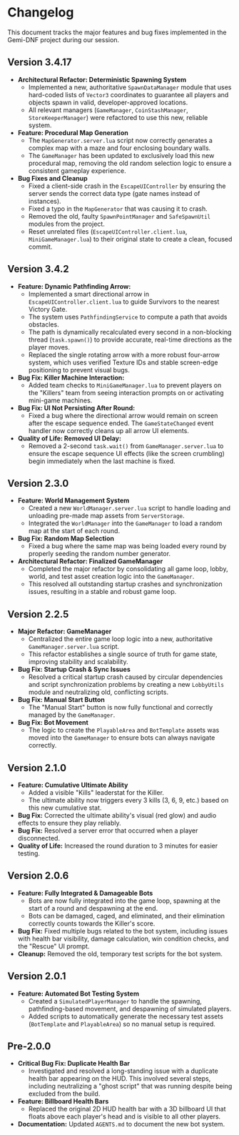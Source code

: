 # Changelog

This document tracks the major features and bug fixes implemented in the Gemi-DNF project during our session.

## Version 3.4.17
- **Architectural Refactor: Deterministic Spawning System**
  - Implemented a new, authoritative `SpawnDataManager` module that uses hard-coded lists of `Vector3` coordinates to guarantee all players and objects spawn in valid, developer-approved locations.
  - All relevant managers (`GameManager`, `CoinStashManager`, `StoreKeeperManager`) were refactored to use this new, reliable system.
- **Feature: Procedural Map Generation**
  - The `MapGenerator.server.lua` script now correctly generates a complex map with a maze and four enclosing boundary walls.
  - The `GameManager` has been updated to exclusively load this new procedural map, removing the old random selection logic to ensure a consistent gameplay experience.
- **Bug Fixes and Cleanup**
  - Fixed a client-side crash in the `EscapeUIController` by ensuring the server sends the correct data type (gate names instead of instances).
  - Fixed a typo in the `MapGenerator` that was causing it to crash.
  - Removed the old, faulty `SpawnPointManager` and `SafeSpawnUtil` modules from the project.
  - Reset unrelated files (`EscapeUIController.client.lua`, `MiniGameManager.lua`) to their original state to create a clean, focused commit.

## Version 3.4.2
- **Feature: Dynamic Pathfinding Arrow:**
  - Implemented a smart directional arrow in `EscapeUIController.client.lua` to guide Survivors to the nearest Victory Gate.
  - The system uses `PathfindingService` to compute a path that avoids obstacles.
  - The path is dynamically recalculated every second in a non-blocking thread (`task.spawn()`) to provide accurate, real-time directions as the player moves.
  - Replaced the single rotating arrow with a more robust four-arrow system, which uses verified Texture IDs and stable screen-edge positioning to prevent visual bugs.
- **Bug Fix: Killer Machine Interaction:**
  - Added team checks to `MiniGameManager.lua` to prevent players on the "Killers" team from seeing interaction prompts on or activating mini-game machines.
- **Bug Fix: UI Not Persisting After Round:**
  - Fixed a bug where the directional arrow would remain on screen after the escape sequence ended. The `GameStateChanged` event handler now correctly cleans up all arrow UI elements.
- **Quality of Life: Removed UI Delay:**
  - Removed a 2-second `task.wait()` from `GameManager.server.lua` to ensure the escape sequence UI effects (like the screen crumbling) begin immediately when the last machine is fixed.

## Version 2.3.0
- **Feature: World Management System**
  - Created a new `WorldManager.server.lua` script to handle loading and unloading pre-made map assets from `ServerStorage`.
  - Integrated the `WorldManager` into the `GameManager` to load a random map at the start of each round.
- **Bug Fix: Random Map Selection**
  - Fixed a bug where the same map was being loaded every round by properly seeding the random number generator.
- **Architectural Refactor: Finalized GameManager**
  - Completed the major refactor by consolidating all game loop, lobby, world, and test asset creation logic into the `GameManager`.
  - This resolved all outstanding startup crashes and synchronization issues, resulting in a stable and robust game loop.

## Version 2.2.5
- **Major Refactor: GameManager**
  - Centralized the entire game loop logic into a new, authoritative `GameManager.server.lua` script.
  - This refactor establishes a single source of truth for game state, improving stability and scalability.
- **Bug Fix: Startup Crash & Sync Issues**
  - Resolved a critical startup crash caused by circular dependencies and script synchronization problems by creating a new `LobbyUtils` module and neutralizing old, conflicting scripts.
- **Bug Fix: Manual Start Button**
  - The "Manual Start" button is now fully functional and correctly managed by the `GameManager`.
- **Bug Fix: Bot Movement**
  - The logic to create the `PlayableArea` and `BotTemplate` assets was moved into the `GameManager` to ensure bots can always navigate correctly.

## Version 2.1.0
- **Feature: Cumulative Ultimate Ability**
  - Added a visible "Kills" leaderstat for the Killer.
  - The ultimate ability now triggers every 3 kills (3, 6, 9, etc.) based on this new cumulative stat.
- **Bug Fix:** Corrected the ultimate ability's visual (red glow) and audio effects to ensure they play reliably.
- **Bug Fix:** Resolved a server error that occurred when a player disconnected.
- **Quality of Life:** Increased the round duration to 3 minutes for easier testing.

## Version 2.0.6
- **Feature: Fully Integrated & Damageable Bots**
  - Bots are now fully integrated into the game loop, spawning at the start of a round and despawning at the end.
  - Bots can be damaged, caged, and eliminated, and their elimination correctly counts towards the Killer's score.
- **Bug Fix:** Fixed multiple bugs related to the bot system, including issues with health bar visibility, damage calculation, win condition checks, and the "Rescue" UI prompt.
- **Cleanup:** Removed the old, temporary test scripts for the bot system.

## Version 2.0.1
- **Feature: Automated Bot Testing System**
  - Created a `SimulatedPlayerManager` to handle the spawning, pathfinding-based movement, and despawning of simulated players.
  - Added scripts to automatically generate the necessary test assets (`BotTemplate` and `PlayableArea`) so no manual setup is required.

## Pre-2.0.0
- **Critical Bug Fix: Duplicate Health Bar**
  - Investigated and resolved a long-standing issue with a duplicate health bar appearing on the HUD. This involved several steps, including neutralizing a "ghost script" that was running despite being excluded from the build.
- **Feature: Billboard Health Bars**
  - Replaced the original 2D HUD health bar with a 3D billboard UI that floats above each player's head and is visible to all other players.
- **Documentation:** Updated `AGENTS.md` to document the new bot system.